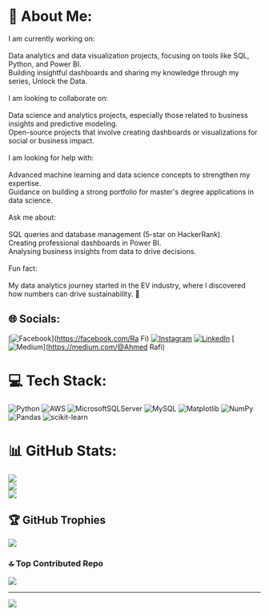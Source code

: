 # 💫 About Me:
 I am currently working on:<br><br>Data analytics and data visualization projects, focusing on tools like SQL, Python, and Power BI.<br>Building insightful dashboards and sharing my knowledge through my series, Unlock the Data.<br><br> I am looking to collaborate on:<br><br>Data science and analytics projects, especially those related to business insights and predictive modeling.<br>Open-source projects that involve creating dashboards or visualizations for social or business impact.<br><br> I am looking for help with:<br><br>Advanced machine learning and data science concepts to strengthen my expertise.<br>Guidance on building a strong portfolio for master's degree applications in data science.<br><br> Ask me about:<br><br>SQL queries and database management (5-star on HackerRank).<br>Creating professional dashboards in Power BI.<br>Analysing business insights from data to drive decisions.<br><br> Fun fact:<br><br>My data analytics journey started in the EV industry, where I discovered how numbers can drive sustainability. 🌱


## 🌐 Socials:
[![Facebook](https://img.shields.io/badge/Facebook-%231877F2.svg?logo=Facebook&logoColor=white)](https://facebook.com/Ra Fi) [![Instagram](https://img.shields.io/badge/Instagram-%23E4405F.svg?logo=Instagram&logoColor=white)](https://instagram.com/@the.data.alchemist) [![LinkedIn](https://img.shields.io/badge/LinkedIn-%230077B5.svg?logo=linkedin&logoColor=white)](https://linkedin.com/in/www.linkedin.com/in/rafianalytics) [![Medium](https://img.shields.io/badge/Medium-12100E?logo=medium&logoColor=white)](https://medium.com/@Ahmed Rafi) 

# 💻 Tech Stack:
![Python](https://img.shields.io/badge/python-3670A0?style=flat&logo=python&logoColor=ffdd54) ![AWS](https://img.shields.io/badge/AWS-%23FF9900.svg?style=flat&logo=amazon-aws&logoColor=white) ![MicrosoftSQLServer](https://img.shields.io/badge/Microsoft%20SQL%20Server-CC2927?style=flat&logo=microsoft%20sql%20server&logoColor=white) ![MySQL](https://img.shields.io/badge/mysql-4479A1.svg?style=flat&logo=mysql&logoColor=white) ![Matplotlib](https://img.shields.io/badge/Matplotlib-%23ffffff.svg?style=flat&logo=Matplotlib&logoColor=black) ![NumPy](https://img.shields.io/badge/numpy-%23013243.svg?style=flat&logo=numpy&logoColor=white) ![Pandas](https://img.shields.io/badge/pandas-%23150458.svg?style=flat&logo=pandas&logoColor=white) ![scikit-learn](https://img.shields.io/badge/scikit--learn-%23F7931E.svg?style=flat&logo=scikit-learn&logoColor=white)
# 📊 GitHub Stats:
![](https://github-readme-stats.vercel.app/api?username=Data-Sherlock&theme=dark&hide_border=false&include_all_commits=true&count_private=false)<br/>
![](https://github-readme-streak-stats.herokuapp.com/?user=Data-Sherlock&theme=dark&hide_border=false)<br/>
![](https://github-readme-stats.vercel.app/api/top-langs/?username=Data-Sherlock&theme=dark&hide_border=false&include_all_commits=true&count_private=false&layout=compact)

## 🏆 GitHub Trophies
![](https://github-profile-trophy.vercel.app/?username=Data-Sherlock&theme=radical&no-frame=true&no-bg=false&margin-w=4)

### 🔝 Top Contributed Repo
![](https://github-contributor-stats.vercel.app/api?username=Data-Sherlock&limit=5&theme=dark&combine_all_yearly_contributions=true)

---
[![](https://visitcount.itsvg.in/api?id=Data-Sherlock&icon=9&color=4)](https://visitcount.itsvg.in)

<!-- Proudly created with GPRM ( https://gprm.itsvg.in ) -->
